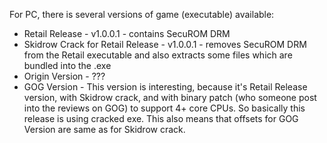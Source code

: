 For PC, there is several versions of game (executable) available:
- Retail Release - v1.0.0.1 - contains SecuROM DRM
- Skidrow Crack for Retail Release - v1.0.0.1 - removes SecuROM DRM from the Retail executable and also extracts some files which are bundled into the .exe
- Origin Version - ???
- GOG Version - This version is interesting, because it's Retail Release version, with Skidrow crack, and with binary patch (who someone post into the reviews on GOG) to support 4+ core CPUs. So basically this release is using cracked exe. This also means that offsets for GOG Version are same as for Skidrow crack.
